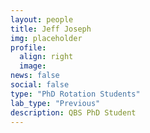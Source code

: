```yaml
---
layout: people
title: Jeff Joseph
img: placeholder
profile:
  align: right
  image:
news: false
social: false
type: "PhD Rotation Students"
lab_type: "Previous"
description: QBS PhD Student
---
```

